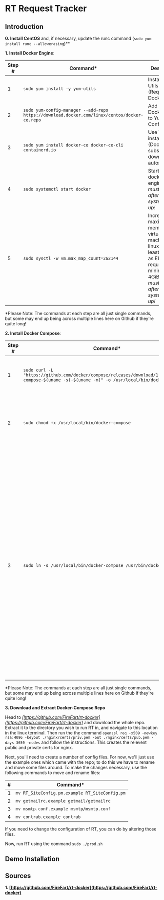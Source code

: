 # RT Request Tracker

## Introduction

**0. Install CentOS** and, if necessary, update the runc command (```sudo yum install runc --allowerasing```)**

**1. Install Docker Engine**: 

| Step #  | Command* | Description |
| ------------- | ------------- | -------------|
| 1  | ```sudo yum install -y yum-utils```  | Install Yum Utils (Required by Docker) |
| 2  | ```sudo yum-config-manager --add-repo https://download.docker.com/linux/centos/docker-ce.repo```  | Add copy of Docker repo to Yum Config |
| 3  | ```sudo yum install docker-ce docker-ce-cli containerd.io``` | Use YUM to install Docker (Docker is subsequently downloaded automatically) |
| 4  | ```sudo systemctl start docker``` | Start the docker engine. *This must be done after every system boot-up!* |
| 5 | ```sudo sysctl -w vm.max_map_count=262144``` | Increase the maximum memory for virtual machines on linux (to at least 4 GiB) as ELK Stack requires minimum 4GiB. *This must be done after every system boot-up!* | 

\*Please Note: The commands at each step are all just single commands, but some may end up being across multiple lines here on Github if they're quite long!


**2. Install Docker Compose**: 

| Step #  | Command* | Description |
| ------------- | ------------- | -------------|
| 1  | ```sudo curl -L "https://github.com/docker/compose/releases/download/1.29.2/docker-compose-$(uname -s)-$(uname -m)" -o /usr/local/bin/docker-compose```  | Download the Docker Compose (1.29.2) and install it locally. |
| 2  | ```sudo chmod +x /usr/local/bin/docker-compose```  | Add executable permissions to the downloaded binary... so, you know, you can run it. |
| 3  | ```sudo ln -s /usr/local/bin/docker-compose /usr/bin/docker-composer``` | Create a symbolic link at the global install directory to the local user install. This is needed because as Docker was installed to your user, you can't natively "sudo" Docker Compose (as sudo can only access global commands). By creating a symbolic link at the global location, we're telling the Sudo command where it should actually find Docker Compose. |

\*Please Note: The commands at each step are all just single commands, but some may end up being across multiple lines here on Github if they're quite long!


**3. Download and Extract Docker-Compose Repo**

Head to *[https://github.com/FireFart/rt-docker](https://github.com/FireFart/rt-docker)* and download the whole repo. Extract it to the directory you wish to run RT in, and navigate to this location in the linux terminal. Then run the the command `openssl req -x509 -newkey rsa:4096 -keyout ./nginx/certs/priv.pem -out ./nginx/certs/pub.pem -days 3650 -nodes` and follow the instructions. This creates the relevent public and private certs for nginx.

Next, you'll need to create a number of config files. For now, we'll just use the example ones which came with the repo; to do this we have to rename and move some files around. To make the changes necessary, use the following commands to move and rename files:
 
 | #  | Command* |
| ------------- | ------------- | 
| 1  | ```mv RT_SiteConfig.pm.example RT_SiteConfig.pm```  | 
| 2  | ```mv getmailrc.example getmail/getmailrc```  | 
| 3  | ```mv msmtp.conf.example msmtp/msmtp.conf```  | 
| 4  | ```mv contrab.example contrab```  | 

If you need to change the configuration of RT, you can do by altering those files.

Now, run RT using the command `sudo ./prod.sh`






## Demo Installation

## Sources

**1. [https://github.com/FireFart/rt-docker](https://github.com/FireFart/rt-docker)**
